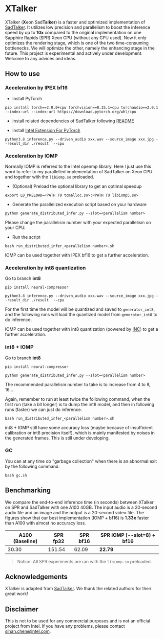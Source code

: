 # XTalker

XTalker (**X**eon Sad**Talker**) is a faster and optimized implementation of [SadTalker](https://github.com/OpenTalker/SadTalker). It utilizes low precision and parallelism to boost the inference speed by up to **10x** compared to the original implementation on one Sapphire Rapids (SPR) Xeon CPU (without any GPU used). Now it only optimizes the rendering stage, which is one of the two time-consuming bottlenecks. We will optimize the other, namely the enhancing stage in the future. This project is experimental and actively under development. Welcome to any advices and ideas.

## How to use

### Acceleration by IPEX bf16

* Install PyTorch

```
pip install torch==2.0.0+cpu torchvision==0.15.1+cpu torchaudio==2.0.1 --index-url --index-url https://download.pytorch.org/whl/cpu
```

* Install related dependencies of SadTalker following [README](README_SADTALKER.md)

* Install [Intel Extension For PyTorch](https://github.com/intel/intel-extension-for-pytorch)

```
python3.8 inference.py --driven_audio xxx.wav --source_image xxx.jpg --result_dir ./result  --cpu
```

### Acceleration by IOMP

Normally IOMP is referred to the Intel openmp library. Here I just use this word to refer to my parallelled implementation of SadTalker on Xeon CPU and together with the `libiomp.so` preloaded.

* (Optional) Preload the optional library to get an optimal speedup

```
export LD_PRELOAD=<PATH TO tcmalloc.so>:<PATH TO libiomp5.so>
```

* Generate the parallelized execution script based on your hardware

```
python generate_distributed_infer.py --slot=<parallelism number>
```

Please change the parallelism number with your expected parallelism on your CPU.

* Run the script

```
bash run_distributed_infer_<parallelism number>.sh
```

IOMP can be used together with IPEX bf16 to get a further acceleration.

### Acceleration by int8 quantization

Go to branch **int8**

```
pip install neural-compressor
```

```
python3.8 inference.py --driven_audio xxx.wav --source_image xxx.jpg --result_dir ./result  --cpu
```

For the first time the model will be quantized and saved to `generator_int8`, and the following runs will load the quantized model from `generator_int8` to do inference.

IOMP can be used together with int8 quantization (powered by [INC](https://github.com/intel/neural-compressor)) to get a further acceleration.

### int8 + IOMP

Go to branch **int8**

```
pip install neural-compressor
```


```
python generate_distributed_infer.py --slot=<parallelism number>
```

The recommended parallelism number to take is to increase from 4 to 8, 16...

Again, remember to run at least twice the following command, when the first run (take a bit longer) is to dump the int8 model, and then in following runs (faster) we can just do inference.

```
bash run_distributed_infer_<parallelism number>.sh
```

int8 + IOMP still have some accuracy loss (maybe because of insufficient calibration or int8 precision itself), which is mainly manifested by noises in the generated frames. This is still under developing.

### GC

You can at any time do "garbage collection" when there is an abnormal exit by the following command:

```
bash gc.sh
```

## Benchmarking

We compare the end-to-end inference time (in seconds) between XTalker on SPR and SadTalker with one A100 40GB. The input audio is a 20-second audio file and an image and the output is a 20-second video file. The figures show that our best implementation (IOMP + bf16) is **1.33x** faster than A100 with almost no accuracy loss.

| A100 (Baseline) | SPR fp32 | SPR bf16 | SPR IOMP (--slot=8) + bf16  |
| --- | --- | --- | --- |
| 30.30  | 151.54 | 62.09 | **22.79** |

> Notice: All SPR experiments are ran with the `libiomp.so` preloaded.

## Acknowledgements

XTalker is adapted from [SadTalker](https://github.com/OpenTalker/SadTalker). We thank the related authors for their great work!

## Disclaimer

This is not to be used for any commercial purposes and is not an official project from Intel. If you have any problems, please contact sihan.chen@intel.com.

